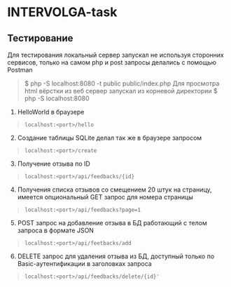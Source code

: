 # INTERVOLGA-task

## Тестирование
Для тестирования локальный сервер запускал не используя сторонних сервисов, только на самом php и post запросы делались с помощью Postman
> $ php -S localhost:8080 -t public public/index.php
Для просмотра html вёрстки из веб сервер запускал из корневой директории
> $ php -S localhost:8080
1. HelloWorld в браузере
>     localhost:<port>/hello
2. Создание таблицы SQLite делал так же в браузере запросом
>     localhost:<port>/create

  3. Получение отзыва по ID
  >     localhost:<port>/api/feedbacks/{id}
  4. Получения списка отзывов со смещением 20 штук на страницу, имеется опциональный GET запрос для номера страницы
  >     localhost:<port>/api/feedbacks?page=1
  5. POST запрос на добавление отзыва в БД работающий с телом запроса в формате JSON
  >     localhost:<port>/api/feetbacks/add
  6. DELETE запрос для удаления отзыва из БД, доступный только по Basic-аутентификации в заголовках запроса
  >     localhost:<port>/api/feedbacks/delete/{id}'

